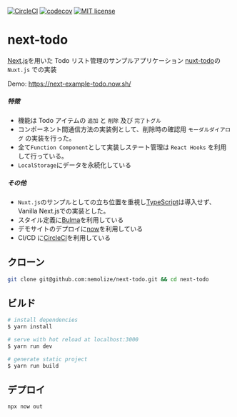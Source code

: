 [![CircleCI](https://circleci.com/gh/nemolize/next-todo/tree/master.svg?style=svg)](https://circleci.com/gh/nemolize/next-todo/tree/master)
[![codecov](https://codecov.io/gh/nemolize/next-todo/branch/master/graph/badge.svg)](https://codecov.io/gh/nemolize/next-todo)
[![MIT license](http://img.shields.io/badge/license-MIT-brightgreen.svg)](LICENSE)

# next-todo

[Next.js](https://nextjs.org/)を用いた Todo リスト管理のサンプルアプリケーション
[nuxt-todo](https://github.com/nemolize/nuxt-todo)の`Nuxt.js` での実装

Demo:
https://next-example-todo.now.sh/

##### 特徴
- 機能は Todo アイテムの `追加` と `削除` 及び `完了トグル`
- コンポーネント間通信方法の実装例として、削除時の確認用 `モーダルダイアログ` の実装を行った。
- 全て`Function Component`として実装しステート管理は `React Hooks` を利用して行っている。
- `LocalStorage`にデータを永続化している 

##### その他

- `Nuxt.js`のサンプルとしての立ち位置を重視し[TypeScript](https://www.typescriptlang.org/)は導入せず、Vanilla Next.jsでの実装とした。
- スタイル定義に[Bulma](http://bulma.io)を利用している
- デモサイトのデプロイに[now](https://zeit.co/now)を利用している
- CI/CD に[CircleCI](https://circleci.com)を利用している

## クローン

```bash
git clone git@github.com:nemolize/next-todo.git && cd next-todo
```

## ビルド

```bash
# install dependencies
$ yarn install

# serve with hot reload at localhost:3000
$ yarn run dev

# generate static project
$ yarn run build
```

## デプロイ

```bash
npx now out
```
